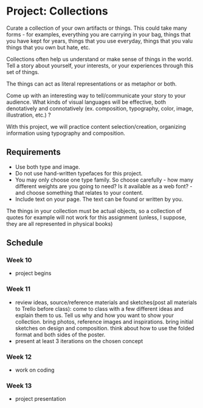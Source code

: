 # Project: Collections

Curate a collection of your own artifacts or things. This could take many forms - for examples, everything you are carrying in your bag, things that you have kept for years, things that you use everyday, things that you valu things that you own but hate, etc.

Collections often help us understand or make sense of things in the world. Tell a story about yourself, your interests, or your experiences through this set of things.

The things can act as literal representations or as metaphor or both.

Come up with an interesting way to tell/communicate your story to your audience. What kinds of visual languages will be effective, both denotatively and connotatively (ex. composition, typography, color, image, illustration, etc.) ?

With this project, we will practice content selection/creation, organizing information using typography and composition.

## Requirements
- Use both type and image.
- Do not use hand-written typefaces for this project.
- You may only choose one type family. So choose carefully - how many different weights are you going to need? Is it available as a web font? - and choose something that relates to your content.
- Include text on your page. The text can be found or written by you.

The things in your collection must be actual objects, so a collection of quotes for example will not work for this assignment (unless, I suppose, they are all represented in physical books)


## Schedule

### Week 10
- project begins

### Week 11
- review ideas, source/reference materials and sketches(post all materials to Trello before class): come to class with a few different ideas and explain them to us. Tell us why and how you want to show your collection. bring photos, reference images and inspirations. bring initial sketches on design and composition. think about how to use the folded format and both sides of the poster.
- present at least 3 iterations on the chosen concept

### Week 12
- work on coding

### Week 13
- project presentation



